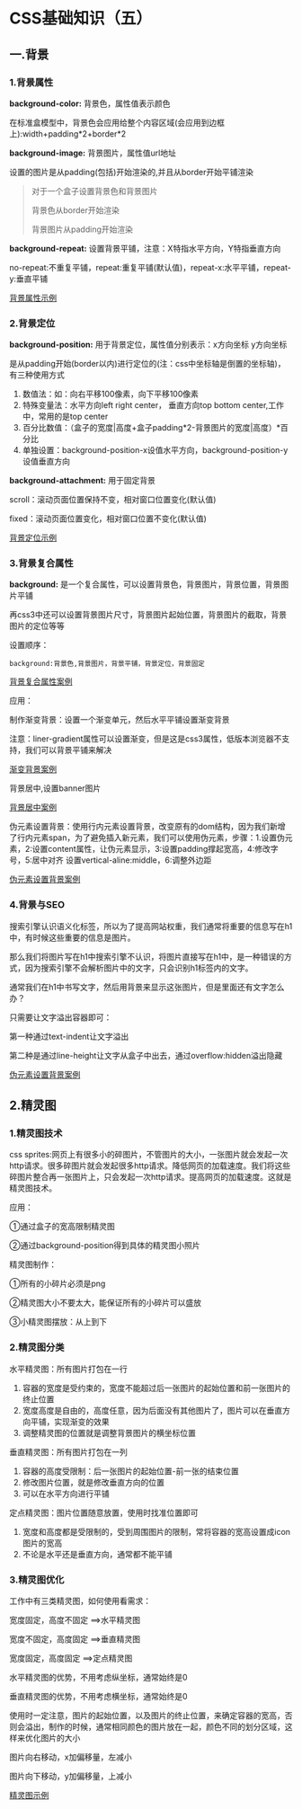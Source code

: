 # CSS基础知识（五）

## 一.背景

### 1.背景属性

**background-color:** 背景色，属性值表示颜色

在标准盒模型中，背景色会应用给整个内容区域(会应用到边框上):width+padding\*2+border\*2

**background-image:** 背景图片，属性值url地址

设置的图片是从padding(包括)开始渲染的,并且从border开始平铺渲染

> 对于一个盒子设置背景色和背景图片
>
> 背景色从border开始渲染
>
> 背景图片从padding开始渲染

**background-repeat:** 设置背景平铺，注意：X特指水平方向，Y特指垂直方向

no-repeat:不重复平铺，repeat:重复平铺(默认值)，repeat-x:水平平铺，repeat-y:垂直平铺

[背景属性示例](../code/7.CSS基础(五)/1.背景属性.html)

### 2.背景定位

**background-position:** 用于背景定位，属性值分别表示：x方向坐标 y方向坐标

是从padding开始(border以内)进行定位的(注：css中坐标轴是倒置的坐标轴)，有三种使用方式

1. 数值法：如：向右平移100像素，向下平移100像素
2. 特殊变量法：水平方向left right center， 垂直方向top bottom center,工作中，常用的是top center
3. 百分比数值：（盒子的宽度|高度+盒子padding*2-背景图片的宽度|高度）\*百分比
4. 单独设置：background-position-x设值水平方向，background-position-y设值垂直方向

**background-attachment:** 用于固定背景

scroll：滚动页面位置保持不变，相对窗口位置变化(默认值)

fixed：滚动页面位置变化，相对窗口位置不变化(默认值)

[背景定位示例](../code/7.CSS基础(五)/2.背景定位.html)

### 3.背景复合属性

**background:** 是一个复合属性，可以设置背景色，背景图片，背景位置，背景图片平铺

再css3中还可以设置背景图片尺寸，背景图片起始位置，背景图片的截取，背景图片的定位等等

设置顺序：

```css3
background:背景色,背景图片，背景平铺，背景定位，背景固定
```

[背景复合属性案例](../code/7.CSS基础(五)/3.背景复合属性.html)

应用：

制作渐变背景：设置一个渐变单元，然后水平平铺设置渐变背景

注意：liner-gradient属性可以设置渐变，但是这是css3属性，低版本浏览器不支持，我们可以背景平铺来解决

[渐变背景案例](../code/7.CSS基础(五)/5.渐变背景.html)

背景居中,设置banner图片

[背景居中案例](../code/7.CSS基础(五)/6.背景设置banner.html)

伪元素设置背景：使用行内元素设置背景，改变原有的dom结构，因为我们新增了行内元素span，为了避免插入新元素，我们可以使用伪元素，步骤：1.设置伪元素，2:设置content属性，让伪元素显示，3:设置padding撑起宽高，4:修改字号，5:居中对齐 设置vertical-aline:middle，6:调整外边距

[伪元素设置背景案例](../code/7.CSS基础(五)/7.伪元素设置背景.html)

### 4.背景与SEO

搜索引擎认识语义化标签，所以为了提高网站权重，我们通常将重要的信息写在h1中，有时候这些重要的信息是图片。

那么我们将图片写在h1中搜索引擎不认识，将图片直接写在h1中，是一种错误的方式，因为搜索引擎不会解析图片中的文字，只会识别h1标签内的文字。

通常我们在h1中书写文字，然后用背景来显示这张图片，但是里面还有文字怎么办？

只需要让文字溢出容器即可：

第一种通过text-indent让文字溢出

第二种是通过line-height让文字从盒子中出去，通过overflow:hidden溢出隐藏

[伪元素设置背景案例](../code/7.CSS基础(五)/8.背景与SEO.html)

## 2.精灵图

### 1.精灵图技术

css sprites:网页上有很多小的碎图片，不管图片的大小，一张图片就会发起一次http请求。很多碎图片就会发起很多http请求。降低网页的加载速度。我们将这些碎图片整合再一张图片上，只会发起一次http请求。提高网页的加载速度。这就是精灵图技术。

应用：

①通过盒子的宽高限制精灵图

②通过background-position得到具体的精灵图小照片

精灵图制作：

①所有的小碎片必须是png

②精灵图大小不要太大，能保证所有的小碎片可以盛放

③小精灵图摆放：从上到下

### 2.精灵图分类

水平精灵图：所有图片打包在一行

1. 容器的宽度是受约束的，宽度不能超过后一张图片的起始位置和前一张图片的终止位置
2. 宽度高度是自由的，高度任意，因为后面没有其他图片了，图片可以在垂直方向平铺，实现渐变的效果
3. 调整精灵图的位置就是调整背景图片的横坐标位置

垂直精灵图：所有图片打包在一列

1. 容器的高度受限制：后一张图片的起始位置-前一张的结束位置
2. 修改图片位置，就是修改垂直方向的位置
3. 可以在水平方向进行平铺

定点精灵图：图片位置随意放置，使用时找准位置即可

1. 宽度和高度都是受限制的，受到周围图片的限制，常将容器的宽高设置成icon图片的宽高
2. 不论是水平还是垂直方向，通常都不能平铺

### 3.精灵图优化

工作中有三类精灵图，如何使用看需求：

宽度固定，高度不固定 ==>水平精灵图

宽度不固定，高度固定 ==>垂直精灵图

宽度固定，高度固定 ==>定点精灵图

水平精灵图的优势，不用考虑纵坐标，通常始终是0

垂直精灵图的优势，不用考虑横坐标，通常始终是0

使用时一定注意，图片的起始位置，以及图片的终止位置，来确定容器的宽高，否则会溢出，制作的时候，通常相同颜色的图片放在一起，颜色不同的划分区域，这样来优化图片的大小

图片向右移动，x加偏移量，左减小

图片向下移动，y加偏移量，上减小

[精灵图示例](../code/7.CSS基础(五)/9.精灵图.html)

